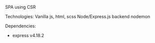 SPA using CSR

Technologies:
Vanilla js, html, scss
Node/Express.js backend
nodemon

Dependencies:
- express v4.18.2